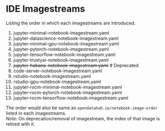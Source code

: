 # IDE Imagestreams

Listing the order in which each imagestreams are introduced.

1. jupyter-minimal-notebook-imagestream.yaml
2. jupyter-datascience-notebook-imagestream.yaml
3. jupyter-minimal-gpu-notebook-imagestream.yaml
4. jupyter-pytorch-notebook-imagestream.yaml
5. jupyter-tensorflow-notebook-imagestream.yaml
6. jupyter-trustyai-notebook-imagestream.yaml
7. ~~jupyter-habana-notebook-imagestream.yaml~~ # Deprecated 
8. code-server-notebook-imagestream.yaml
9. rstudio-notebook-imagestream.yaml
10. rstudio-gpu-notebook-imagestream.yaml
11. jupyter-rocm-minimal-notebook-imagestream.yaml
12. jupyter-rocm-pytorch-notebook-imagestream.yaml
13. jupyter-rocm-tensorflow-notebook-imagestream.yaml

The order would also be same as `opendatahub.io/notebook-image-order` listed in each imagestreams.  
*Note*: On deprecation/removal of imagestream, the index of that image is retired with it.